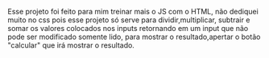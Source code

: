 Esse projeto foi feito para mim treinar mais o JS com o HTML, não dediquei muito no css pois esse projeto só serve para dividir,multiplicar, subtrair e somar os valores colocados nos inputs retornando em um input que não pode ser modificado somente lido, para mostrar o resultado,apertar o botão "calcular" que irá mostrar o resultado.